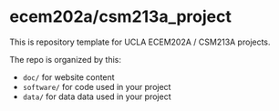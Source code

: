 # ecem202a/csm213a_project
This is repository template for UCLA ECEM202A / CSM213A projects.

The repo is organized by this:

* `doc/` for website content
* `software/` for code used in your project
* `data/` for data data used in your project


